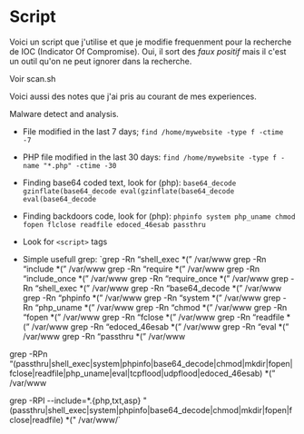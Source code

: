 # Script

Voici un script que j'utilise et que je modifie frequenment pour la recherche de IOC
(Indicator Of Compromise). Oui, il sort des *faux positif* mais il c'est un outil qu'on
ne peut ignorer dans la recherche.

Voir scan.sh

Voici aussi des notes que j'ai pris au courant de mes experiences.

Malware detect and analysis.

- File modified in the last 7 days;
`find /home/mywebsite -type f -ctime -7`

- PHP file modified in the last 30 days:
`find /home/mywebsite -type f -name "*.php" -ctime -30`

- Finding base64 coded text, look for (php):
`base64_decode
gzinflate(base64_decode
eval(gzinflate(base64_decode
eval(base64_decode`

- Finding backdoors code, look for (php):
`phpinfo
system
php_uname
chmod
fopen
flclose
readfile
edoced_46esab
passthru`

- Look for `<script>` tags

- Simple usefull grep:
`grep -Rn “shell_exec *(” /var/www
grep -Rn “include *(” /var/www
grep -Rn “require *(” /var/www
grep -Rn “include_once *(” /var/www
grep -Rn “require_once *(” /var/www
grep -Rn “shell_exec *(” /var/www
grep -Rn “base64_decode *(” /var/www
grep -Rn “phpinfo *(” /var/www
grep -Rn “system *(” /var/www
grep -Rn “php_uname *(” /var/www
grep -Rn “chmod *(” /var/www
grep -Rn “fopen *(” /var/www
grep -Rn “fclose *(” /var/www
grep -Rn “readfile *(” /var/www
grep -Rn “edoced_46esab *(” /var/www
grep -Rn “eval *(” /var/www
grep -Rn “passthru *(” /var/www

grep -RPn “(passthru|shell_exec|system|phpinfo|base64_decode|chmod|mkdir|fopen|fclose|readfile|php_uname|eval|tcpflood|udpflood|edoced_46esab) *\(” /var/www

grep -RPl --include=*.{php,txt,asp} "(passthru|shell_exec|system|phpinfo|base64_decode|chmod|mkdir|fopen|fclose|readfile) *\(" /var/www/`
